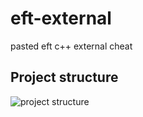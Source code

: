 # eft-external

pasted eft c++ external cheat

## Project structure
![project structure](https://i.imgur.com/xlGVS7w.png)
